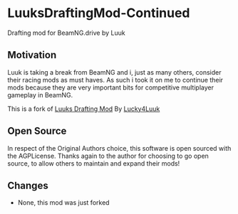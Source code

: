 # LuuksDraftingMod-Continued
Drafting mod for BeamNG.drive by Luuk

## Motivation
Luuk is taking a break from BeamNG and i, just as many others, consider their racing mods as must haves. As such i took it on me to continue their mods because they are very important bits for competitive multiplayer gameplay in BeamNG.

This is a fork of [Luuks Drafting Mod](https://www.beamng.com/resources/luuks-drafting-mod.26914) By [Lucky4Luuk](https://github.com/Lucky4Luuk)

## Open Source
In respect of the Original Authors choice, this software is open sourced with the AGPLicense. Thanks again to the author for choosing to go open source, to allow others to maintain and expand their mods!

## Changes
- None, this mod was just forked
